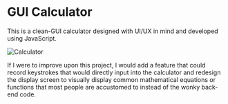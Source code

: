 # GUI Calculator

This is a clean-GUI calculator designed with UI/UX in mind and developed using JavaScript. 

![Calculator](https://i.imgur.com/x25OY5f.png?1)

If I were to improve upon this project, I would add a feature that could record keystrokes that would directly input into the calculator and redesign the display screen to visually display common mathematical equations or functions that most people are accustomed to instead of the wonky back-end code.
